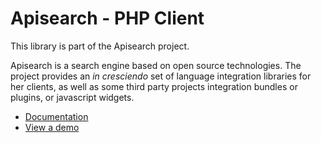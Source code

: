 # Apisearch - PHP Client

This library is part of the Apisearch project.

Apisearch is a search engine based on open source technologies. The project
provides an *in cresciendo* set of language integration libraries for her
clients, as well as some third party projects integration bundles or plugins, 
or javascript widgets.

- [Documentation](https://apisearch-io.github.io/docs)
- [View a demo](http://apisearch.io)